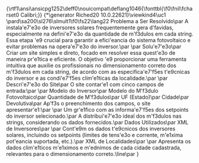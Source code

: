 {\rtf1\ansi\ansicpg1252\deff0\nouicompat\deflang1046{\fonttbl{\f0\fnil\fcharset0 Calibri;}}
{\*\generator Riched20 10.0.22621}\viewkind4\uc1 
\pard\sa200\sl276\slmult1\f0\fs22\lang22 Problema a Ser Resolvido\par
A instala\'e7\'e3o de inversores solares frequentemente gera d\'favidas, especialmente na defini\'e7\'e3o da quantidade de m\'f3dulos em cada string. Essa etapa \'e9 crucial para garantir a efici\'eancia do sistema fotovoltaico e evitar problemas na opera\'e7\'e3o do inversor.\par
\par
Solu\'e7\'e3o\par
Criar um site simples e direto, focado em resolver essa quest\'e3o de maneira pr\'e1tica e eficiente. O objetivo \'e9 proporcionar uma ferramenta intuitiva que auxilie os profissionais no dimensionamento correto dos m\'f3dulos em cada string, de acordo com as especifica\'e7\'f5es t\'e9cnicas do inversor e as condi\'e7\'f5es clim\'e1ticas da localidade.\par
\par
Descri\'e7\'e3o do Site\par
O site contar\'e1 com cinco campos de entrada:\par
\par
Modelo do Inversor\par
Modelo do M\'f3dulo Fotovoltaico\par
Quantidade de M\'f3dulos\par
UF (Estado)\par
Cidade\par
Devolutiva\par
Ap\'f3s o preenchimento dos campos, o site apresentar\'e1:\par
\par
Um gr\'e1fico com as informa\'e7\'f5es dos setpoints do inversor selecionado.\par
A distribui\'e7\'e3o ideal dos m\'f3dulos nas strings, considerando os dados fornecidos.\par
Dados Utilizados\par
XML de Inversores\par
\par
Cont\'e9m os dados t\'e9cnicos dos inversores solares, incluindo os setpoints (limites de tens\'e3o e corrente, m\'e1xima pot\'eancia suportada, etc.).\par
XML de Localidades\par
\par
Apresenta os dados clim\'e1ticos m\'e1ximos e m\'ednimos de cada cidade cadastrada, relevantes para o dimensionamento correto.\line\par
}
 